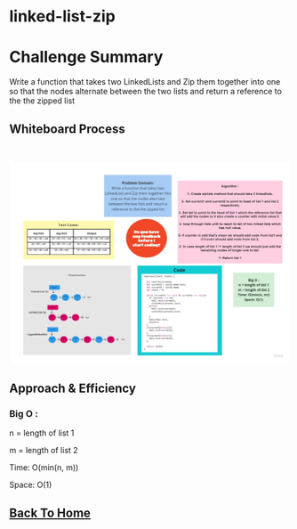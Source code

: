 # linked-list-zip

# Challenge Summary
<!-- Description of the challenge -->
Write a function that takes two LinkedLists and Zip them together into one so that the nodes alternate between the two lists and return a reference to the the zipped list

## Whiteboard Process
<!-- Embedded whiteboard image -->
<br>

![](./linked-list-zip.jpg)

## Approach & Efficiency
<!-- What approach did you take? Why? What is the Big O space/time for this approach? -->
### **Big O :**

n = length of list 1

m = length of list 2

Time: O(min(n, m))

Space: O(1)




## [Back To Home](../../../README.md)

